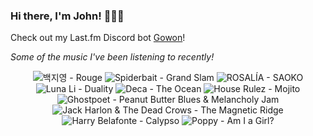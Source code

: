 ### Hi there, I'm John! 🏄🏻‍♂️

Check out my Last.fm Discord bot [Gowon](http://gowon.ca)!

_Some of the music I've been listening to recently!_


<!-- lastfm -->
<p align="center"><img src="https://lastfm.freetls.fastly.net/i/u/64s/c42d897adda8b6614f11f35fc6b1f755.png" title="백지영 - Rouge"> <img src="https://lastfm.freetls.fastly.net/i/u/64s/dcb6975bd0ed431dbbb12d6bab087042.jpg" title="Spiderbait - Grand Slam"> <img src="https://lastfm.freetls.fastly.net/i/u/64s/fb995a379736df879c6236ef5b475c7d.jpg" title="ROSALÍA - SAOKO"> <img src="https://lastfm.freetls.fastly.net/i/u/64s/e2d9406b85d2f39e97f4f435cd6ba722.jpg" title="Luna Li - Duality"> <img src="https://lastfm.freetls.fastly.net/i/u/64s/4fef811252ea431ec31d7e9a97c467ef.jpg" title="Deca - The Ocean"> <img src="https://lastfm.freetls.fastly.net/i/u/64s/cd8247e8c88e4213813023a6589e67fb.png" title="House Rulez - Mojito"> <img src="https://lastfm.freetls.fastly.net/i/u/64s/19230b0e0dde44e39ef89cb3f5c91641.png" title="Ghostpoet - Peanut Butter Blues & Melancholy Jam"> <img src="https://lastfm.freetls.fastly.net/i/u/64s/ad57f08eb0c743ae86d2e73b28666a37.jpg" title="Jack Harlon & The Dead Crows - The Magnetic Ridge"> <img src="https://lastfm.freetls.fastly.net/i/u/64s/5c9fc503661940d18b4de20a24519e25.jpg" title="Harry Belafonte - Calypso"> <img src="https://lastfm.freetls.fastly.net/i/u/64s/000bb38a007a410a4951ba1d044f60a2.jpg" title="Poppy - Am I a Girl?"> </p>
